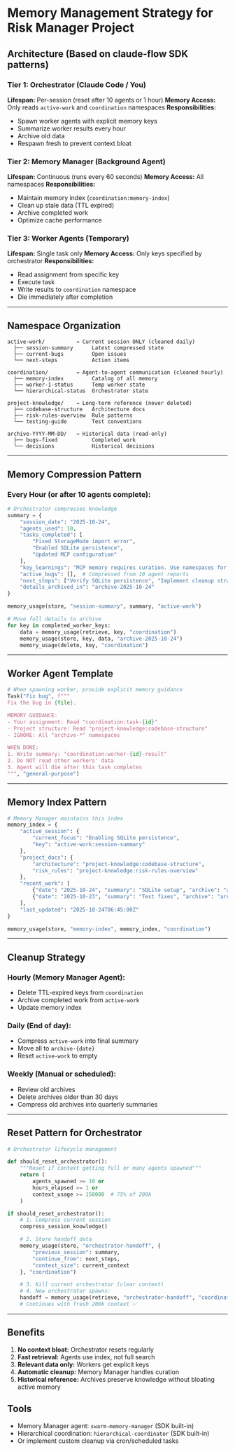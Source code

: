 # Memory Management Strategy for Risk Manager Project

## Architecture (Based on claude-flow SDK patterns)

### Tier 1: Orchestrator (Claude Code / You)
**Lifespan:** Per-session (reset after 10 agents or 1 hour)
**Memory Access:** Only reads `active-work` and `coordination` namespaces
**Responsibilities:**
- Spawn worker agents with explicit memory keys
- Summarize worker results every hour
- Archive old data
- Respawn fresh to prevent context bloat

### Tier 2: Memory Manager (Background Agent)
**Lifespan:** Continuous (runs every 60 seconds)
**Memory Access:** All namespaces
**Responsibilities:**
- Maintain memory index (`coordination:memory-index`)
- Clean up stale data (TTL expired)
- Archive completed work
- Optimize cache performance

### Tier 3: Worker Agents (Temporary)
**Lifespan:** Single task only
**Memory Access:** Only keys specified by orchestrator
**Responsibilities:**
- Read assignment from specific key
- Execute task
- Write results to `coordination` namespace
- Die immediately after completion

---

## Namespace Organization

```
active-work/          → Current session ONLY (cleaned daily)
  ├── session-summary      Latest compressed state
  ├── current-bugs         Open issues
  └── next-steps           Action items

coordination/         → Agent-to-agent communication (cleaned hourly)
  ├── memory-index         Catalog of all memory
  ├── worker-1-status      Temp worker state
  └── hierarchical-status  Orchestrator state

project-knowledge/    → Long-term reference (never deleted)
  ├── codebase-structure   Architecture docs
  ├── risk-rules-overview  Rule patterns
  └── testing-guide        Test conventions

archive-YYYY-MM-DD/   → Historical data (read-only)
  ├── bugs-fixed           Completed work
  └── decisions            Historical decisions
```

---

## Memory Compression Pattern

### Every Hour (or after 10 agents complete):

```python
# Orchestrator compresses knowledge
summary = {
    "session_date": "2025-10-24",
    "agents_used": 10,
    "tasks_completed": [
        "Fixed StorageMode import error",
        "Enabled SQLite persistence",
        "Updated MCP configuration"
    ],
    "key_learnings": "MCP memory requires curation. Use namespaces for organization.",
    "active_bugs": [],  # Compressed from 10 agent reports
    "next_steps": ["Verify SQLite persistence", "Implement cleanup strategy"],
    "details_archived_in": "archive-2025-10-24"
}

memory_usage(store, "session-summary", summary, "active-work")

# Move full details to archive
for key in completed_worker_keys:
    data = memory_usage(retrieve, key, "coordination")
    memory_usage(store, key, data, "archive-2025-10-24")
    memory_usage(delete, key, "coordination")
```

---

## Worker Agent Template

```python
# When spawning worker, provide explicit memory guidance
Task("Fix bug", f"""
Fix the bug in {file}.

MEMORY GUIDANCE:
- Your assignment: Read "coordination:task-{id}"
- Project structure: Read "project-knowledge:codebase-structure"
- IGNORE: All "archive-*" namespaces

WHEN DONE:
1. Write summary: "coordination:worker-{id}-result"
2. Do NOT read other workers' data
3. Agent will die after this task completes
""", "general-purpose")
```

---

## Memory Index Pattern

```python
# Memory Manager maintains this index
memory_index = {
    "active_session": {
        "current_focus": "Enabling SQLite persistence",
        "key": "active-work:session-summary"
    },
    "project_docs": {
        "architecture": "project-knowledge:codebase-structure",
        "risk_rules": "project-knowledge:risk-rules-overview"
    },
    "recent_work": [
        {"date": "2025-10-24", "summary": "SQLite setup", "archive": "archive-2025-10-24"},
        {"date": "2025-10-23", "summary": "Test fixes", "archive": "archive-2025-10-23"}
    ],
    "last_updated": "2025-10-24T06:45:00Z"
}

memory_usage(store, "memory-index", memory_index, "coordination")
```

---

## Cleanup Strategy

### Hourly (Memory Manager Agent):
- Delete TTL-expired keys from `coordination`
- Archive completed work from `active-work`
- Update memory index

### Daily (End of day):
- Compress `active-work` into final summary
- Move all to `archive-{date}`
- Reset `active-work` to empty

### Weekly (Manual or scheduled):
- Review old archives
- Delete archives older than 30 days
- Compress old archives into quarterly summaries

---

## Reset Pattern for Orchestrator

```python
# Orchestrator lifecycle management

def should_reset_orchestrator():
    """Reset if context getting full or many agents spawned"""
    return (
        agents_spawned >= 10 or
        hours_elapsed >= 1 or
        context_usage >= 150000  # 75% of 200k
    )

if should_reset_orchestrator():
    # 1. Compress current session
    compress_session_knowledge()

    # 2. Store handoff data
    memory_usage(store, "orchestrator-handoff", {
        "previous_session": summary,
        "continue_from": next_steps,
        "context_size": current_context
    }, "coordination")

    # 3. Kill current orchestrator (clear context)
    # 4. New orchestrator spawns:
    handoff = memory_usage(retrieve, "orchestrator-handoff", "coordination")
    # Continues with fresh 200k context ✅
```

---

## Benefits

1. **No context bloat:** Orchestrator resets regularly
2. **Fast retrieval:** Agents use index, not full search
3. **Relevant data only:** Workers get explicit keys
4. **Automatic cleanup:** Memory Manager handles curation
5. **Historical reference:** Archives preserve knowledge without bloating active memory

## Tools

- Memory Manager agent: `swarm-memory-manager` (SDK built-in)
- Hierarchical coordination: `hierarchical-coordinator` (SDK built-in)
- Or implement custom cleanup via cron/scheduled tasks
